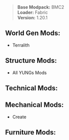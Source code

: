 > <b>Base Modpack:</b> BMC2 <br>
> <b>Loader:</b> Fabric <br>
> <b>Version:</b> 1.20.1 <br>

## World Gen Mods:
- Terralith

## Structure Mods:
- All YUNGs Mods

## Technical Mods:

## Mechanical Mods:
- Create

## Furniture Mods:

